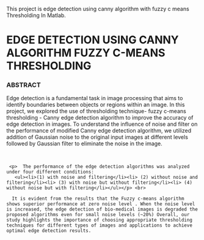 
This project is edge detection using canny algorithm with fuzzy c means Thresholding In Matlab.

<h1>EDGE DETECTION USING CANNY ALGORITHM FUZZY C-MEANS THRESHOLDING</h1>
<h3> ABSTRACT</h3>
  <p> Edge detection is a fundamental task in image processing that aims to identify boundaries between objects or regions within an image. In this project, we explored the use of thresholding technique- fuzzy c-means thresholding -  Canny edge detection algorithm to improve the accuracy of edge detection in images. To understand the influence of noise and filter on the performance of modified Canny edge detection algorithm, we utilized addition of Gaussian noise to the original input images at different levels followed by Gaussian filter to eliminate the noise in the image.</p> <br> 
      
     <p>  The performance of the edge detection algorithms was analyzed under four different conditions: 
       <ul><li>(1) with noise and filtering</li><li> (2) without noise and filtering</li><li> (3) with noise but without filtering</li><li> (4) without noise but with filtering</li></ul></p> <br>
      
      It is evident from the results that the Fuzzy c-means algorithm shows superior performance at zero noise level . When the noise level is increased, the edge detection of bio-medical images is degraded the proposed algorithms even for small noise levels (~20%) Overall, our study highlights the importance of choosing appropriate thresholding techniques for different types of images and applications to achieve optimal edge detection results.   
